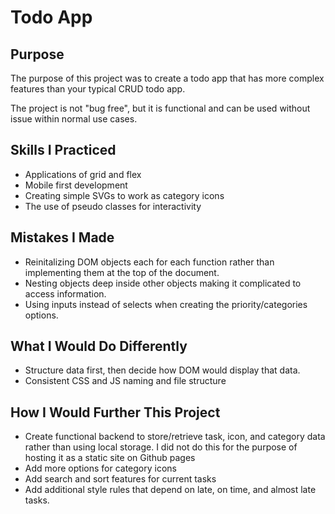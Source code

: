 <h1>Todo App</h1>

<h2>Purpose</h2>
<p>The purpose of this project was to create a todo app that has more complex features than your typical CRUD todo app.</p>

<p>The project is not "bug free", but it is functional and can be used without issue within normal use cases.</p>

<h2>Skills I Practiced</h2>
<ul>
<li>Applications of grid and flex</li>
<li>Mobile first development</li>
<li>Creating simple SVGs to work as category icons</li>
<li>The use of pseudo classes for interactivity</li>
</ul>

<h2>Mistakes I Made</h2>

<ul>
<li>Reinitalizing DOM objects each for each function rather than implementing them at the top of the document.</li>
<li>Nesting objects deep inside other objects making it complicated to access information.</li>
<li>Using inputs instead of selects when creating the priority/categories options.</li>
</ul>

<h2>What I Would Do Differently</h2>

<ul>
<li>Structure data first, then decide how DOM would display that data.</li>
<li>Consistent CSS and JS naming and file structure</li>
</ul>

<h2>How I Would Further This Project</h2>

<ul>
<li>Create functional backend to store/retrieve task, icon, and category data rather than using local storage. I did not do this for the purpose of hosting it as a static site on Github pages</li>
<li>Add more options for category icons</li>
<li>Add search and sort features for current tasks</li>
<li>Add additional style rules that depend on late, on time, and almost late tasks.</li>
</ul>
